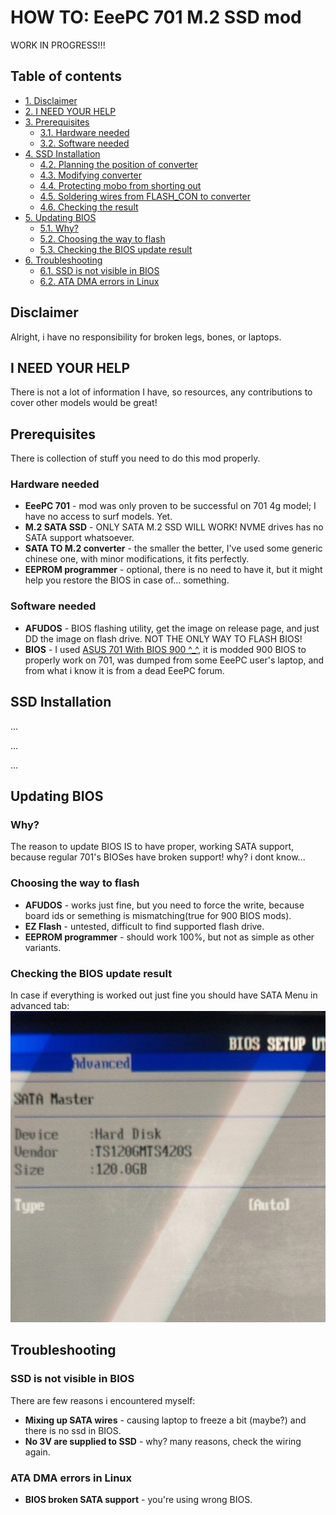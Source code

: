 # HOW TO: EeePC 701 M.2 SSD mod
WORK IN PROGRESS!!!

## Table of contents

- [1. Disclaimer](#dislaimer)
- [2. I NEED YOUR HELP](#i-need-your-help)
- [3. Prerequisites](#prerequisites)
  - [3.1. Hardware needed](#hardware-needed)
  - [3.2. Software needed](#software-needed)
- [4. SSD Installation](#ssd-installation)
  - [4.2. Planning the position of converter](#)
  - [4.3. Modifying converter](#)
  - [4.4. Protecting mobo from shorting out](#)
  - [4.5. Soldering wires from FLASH_CON to converter](#)
  - [4.6. Checking the result](#)
- [5. Updating BIOS](#updating-bios)
  - [5.1. Why?](#why?)
  - [5.2. Choosing the way to flash](#choosing-the-way-to-flash)
  - [5.3. Checking the BIOS update result](#checking-the-BIOS-update-result)
- [6. Troubleshooting](#troubleshooting)
  - [6.1. SSD is not visible in BIOS](#ssd-is-not-visible-in-bios)
  - [6.2. ATA DMA errors in Linux](#)

## Disclaimer
Alright, i have no responsibility for broken legs, bones, or laptops.

## I NEED YOUR HELP
There is not a lot of information I have, so resources, any contributions to cover other models would be great!

## Prerequisites
There is collection of stuff you need to do this mod properly.

### Hardware needed

- __EeePC 701__ - mod was only proven to be successful on 701 4g model; I have no access to surf models. Yet.
- __M.2 SATA SSD__ - ONLY SATA M.2 SSD WILL WORK! NVME drives has no SATA support whatsoever.
- __SATA TO M.2 converter__ - the smaller the better, I've used some generic chinese one, with minor modifications, it fits perfectly.
- __EEPROM programmer__ - optional, there is no need to have it, but it might help you restore the BIOS in case of... something.

### Software needed

- __AFUDOS__ - BIOS flashing utility, get the image on release page, and just DD the image on flash drive. NOT THE ONLY WAY TO FLASH BIOS! <!-- TODO: more ways to flash -->
- __BIOS__ - I used [ASUS 701 With BIOS 900 ^_^](https://archive.org/details/bios_20230906), it is modded 900 BIOS to properly work on 701, was dumped from some EeePC user's laptop, and from what i know it is from a dead EeePC forum.

## SSD Installation
<!-- TODO: installation proccess -->
...

...

...

## Updating BIOS

### Why?

The reason to update BIOS IS to have proper, working SATA support, because regular 701's BIOSes have broken support! why? i dont know... 

### Choosing the way to flash

- __AFUDOS__ - works just fine, but you need to force the write, because board ids or semething is mismatching(true for 900 BIOS mods).
- __EZ Flash__ - untested, difficult to find supported flash drive.
- __EEPROM programmer__ - should work 100%, but not as simple as other variants.

### Checking the BIOS update result

In case if everything is worked out just fine you should have SATA Menu in advanced tab:
![SATA menu](images/sata-menu.png "SATA Menu")

## Troubleshooting

### SSD is not visible in BIOS

There are few reasons i encountered myself:
- __Mixing up SATA wires__ - causing laptop to freeze a bit (maybe?) and there is no ssd in BIOS.
- __No 3V are supplied to SSD__ - why? many reasons, check the wiring again.

### ATA DMA errors in Linux

- __BIOS broken SATA support__ - you're using wrong BIOS.
